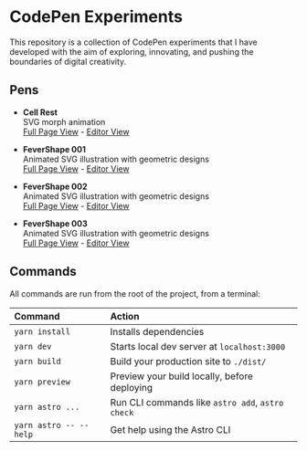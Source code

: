 # CodePen Experiments

This repository is a collection of CodePen experiments that I have developed with the aim of exploring, innovating, and pushing the boundaries of digital creativity.

## Pens

- **Cell Rest**<br>
  SVG morph animation<br>
  [Full Page View](https://codepen.io/juan-antonio-ledesma/full/rNQqMpq) - [Editor View](https://codepen.io/juan-antonio-ledesma/pen/rNQqMpq)

- **FeverShape 001**<br>
  Animated SVG illustration with geometric designs<br>
  [Full Page View](https://codepen.io/juan-antonio-ledesma/full/abaLebM) - [Editor View](https://codepen.io/juan-antonio-ledesma/pen/abaLebM)

- **FeverShape 002**<br>
  Animated SVG illustration with geometric designs<br>
  [Full Page View](https://codepen.io/juan-antonio-ledesma/full/jOvYddo) - [Editor View](https://codepen.io/juan-antonio-ledesma/pen/jOvYddo)

- **FeverShape 003**<br>
  Animated SVG illustration with geometric designs<br>
  [Full Page View](https://codepen.io/juan-antonio-ledesma/full/abaErRN) - [Editor View](https://codepen.io/juan-antonio-ledesma/pen/abaErRN)

## Commands

All commands are run from the root of the project, from a terminal:

| Command                | Action                                           |
| :--------------------- | :----------------------------------------------- |
| `yarn install`         | Installs dependencies                            |
| `yarn dev`             | Starts local dev server at `localhost:3000`      |
| `yarn build`           | Build your production site to `./dist/`          |
| `yarn preview`         | Preview your build locally, before deploying     |
| `yarn astro ...`       | Run CLI commands like `astro add`, `astro check` |
| `yarn astro -- --help` | Get help using the Astro CLI                     |
